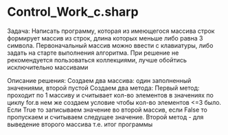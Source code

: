 # Control_Work_c.sharp

Задача:
Написать программу, которая из имеющегося массива строк формирует массив из строк, длина которых меньше либо равна 3 символа. Первоначальный массив можно ввести с клавиатуры, либо задать на старте выполнения алгоритма. При решение не рекомендуется пользоваться коллекциями, лучше обойтись исключительно массивами

Описание решения:
Создаем два массива: 
один заполненный значениями, второй пустой 
Создаем два метода: 
Первый метод: проходит по 1 массиву и считывает кол-во элементов в значениях по циклу for.в нем же создаем условие чтобы кол-во элементов <=3 было. Если True то записываем значение во второй массив, если False то пропускаем и считываем следущее значение. 
Второй метод - для выведение второго массива т.е. итог программы